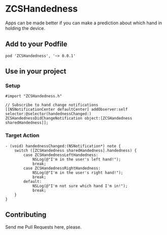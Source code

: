 ZCSHandedness
=============

Apps can be made better if you can make a prediction about which hand in holding the device.

## Add to your Podfile

`pod 'ZCSHandedness', '~> 0.0.1'`

## Use in your project

### Setup

```obj-c
#import "ZCSHandedness.h"

// Subscribe to hand change notifications
[[NSNotificationCenter defaultCenter] addObserver:self selector:@selector(handednessChanged:) ZCSHandednessDidChangeNotification object:[ZCSHandedness sharedHandedness]];

```

### Target Action

```obj-c
- (void) handednessChanged:(NSNotification*) note {
	switch ([ZCSHandedness sharedHandedness].handedness) {
		case ZCSHandednessLeftHandedness:
			NSLog(@"I'm in the user's left hand!");
			break;
		case ZCSHandednessRightHandedness:
			NSLog(@"I'm in the user's right hand!");
			break;
		default:
			NSLog(@"I'm not sure which hand I'm in!");
			break;
	}
}
```

## Contributing ##

Send me Pull Requests here, please.